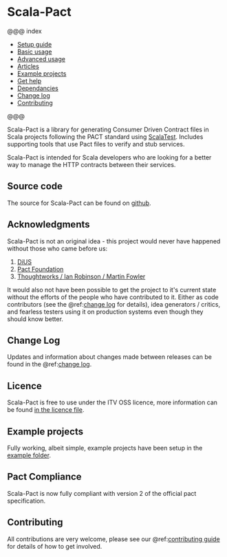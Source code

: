 # Scala-Pact

@@@ index

* [Setup guide](setup.md)
* [Basic usage](basics/index.md)
* [Advanced usage](advanced/index.md)
* [Articles](articles/index.md)
* [Example projects](examples/index.md)
* [Get help](help.md)
* [Dependancies](project-deps.md)
* [Change log](change-log.md)
* [Contributing](contributing.md)

@@@

Scala-Pact is a library for generating Consumer Driven Contract files in Scala projects following the PACT standard using [ScalaTest](http://www.scalatest.org/). Includes supporting tools that use Pact files to verify and stub services.

Scala-Pact is intended for Scala developers who are looking for a better way to manage the HTTP contracts between their services.

## Source code
The source for Scala-Pact can be found on [github](https://github.com/ITV/scala-pact).

## Acknowledgments
Scala-Pact is not an original idea - this project would never have happened without those who came before us:

1. [DiUS](https://github.com/DiUS)
1. [Pact Foundation](https://github.com/pact-foundation)
1. [Thoughtworks / Ian Robinson / Martin Fowler](http://martinfowler.com/articles/consumerDrivenContracts.html)

It would also not have been possible to get the project to it's current state without the efforts of the people who have contributed to it. Either as code contributors (see the @ref:[change log](change-log.md) for details), idea generators / critics, and fearless testers using it on production systems even though they should know better.

## Change Log
Updates and information about changes made between releases can be found in the @ref:[change log](change-log.md).

## Licence
Scala-Pact is free to use under the ITV OSS licence, more information can be found [in the licence file](https://github.com/ITV/scala-pact/blob/master/LICENCE.md).

## Example projects
Fully working, albeit simple, example projects have been setup in the [example folder](https://github.com/ITV/scala-pact/tree/master/example).

## Pact Compliance
Scala-Pact is now fully compliant with version 2 of the official pact specification.

## Contributing
All contributions are very welcome, please see our @ref:[contributing guide](contributing.md) for details of how to get involved.
